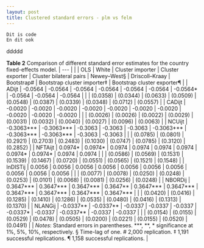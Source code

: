 ```yaml
---
layout: post
title: Clustered standard errors - plm vs felm
---
```




    Dit is code
    En dit ook
    
ddddd

**Table 2** Comparison of different standard error estimates for the country fixed-effects model.
| --- |
|   | OLS | White | Cluster importer | Cluster exporter | Cluster bilateral pairs | Newey–West§ | Driscoll–Kraay | Bootstrap# | Bootstrap cluster importer‡ | Bootstrap cluster exporter¶ |
| ADijt | -0.0564 | -0.0564 | -0.0564 | -0.0564 | -0.0564 | -0.0564 | -0.0564\* | -0.0564 | -0.0564 | -0.0564 |
|   | (0.0358) | (0.0344) | (0.0633) | (0.0509) | (0.0548) | (0.0387) | (0.0339) | (0.0348) | (0.0712) | (0.0557) |
| CADijt | -0.0020 | -0.0020 | -0.0020 | -0.0020 | -0.0020 | -0.0020 | -0.0020 | -0.0020 | -0.0020 | -0.0020 |
|   | (0.0026) | (0.0026) | (0.0022) | (0.0029) | (0.0031) | (0.0032) | (0.0040) | (0.0027) | (0.0096) | (0.0063) |
| NCUijt | -0.3063\*\*\* | -0.3063\*\*\* | -0.3063 | -0.3063 | -0.3063 | -0.3063\*\*\* | -0.3063\*\*\* | -0.3063\*\*\* | -0.3063 | -0.3063 |
|   | (0.0785) | (0.0801) | (0.2921) | (0.2703) | (0.2483) | (0.1030) | (0.0747) | (0.0785) | (0.3120) | (0.2852) |
| NFTAijt | 0.0974\* | 0.0974\* | 0.0974 | 0.0974 | 0.0974 | 0.0974 | 0.0974\* | 0.0974\* | 0.0974 | 0.0974 |
|   | (0.0586) | (0.0569) | (0.1531) | (0.1539) | (0.1467) | (0.0720) | (0.0551) | (0.0565) | (0.1521) | (0.1548) |
| lnDISTij | 0.0056 | 0.0056 | 0.0056 | 0.0056 | 0.0056 | 0.0056 | 0.0056 | 0.0056 | 0.0056 | 0.0056 |
|   | (0.0077) | (0.0078) | (0.0250) | (0.0248) | (0.0253) | (0.0101) | (0.0068) | (0.0081) | (0.0256) | (0.0248) |
| NBORDij | 0.3647\*\*\* | 0.3647\*\*\* | 0.3647\*\*\* | 0.3647\*\* | 0.3647\*\*\* | 0.3647\*\*\* | 0.3647\*\*\* | 0.3647\*\*\* | 0.3647\*\*\* | 0.3647\*\*\* |
|   | (0.0420) | (0.0416) | (0.1285) | (0.1410) | (0.1286) | (0.0535) | (0.0480) | (0.0416) | (0.1313) | (0.1370) |
| NLANGij | -0.0337\*\* | -0.0337\*\* | -0.0337 | -0.0337 | -0.0337 | -0.0337\* | -0.0337 | -0.0337\*\* | -0.0337 | -0.0337 |
|   | (0.0154) | (0.0155) | (0.0529) | (0.0478) | (0.0505) | (0.0200) | (0.0221) | (0.0155) | (0.0520) | (0.0491) |
| _Notes_: Standard errors in parentheses. \*\*\*, \*\*, \* significance at 1%, 5%, 10%, respectively. § Time-lag of one. # 2,000 replication. ‡ 1,191 successful replications. ¶ 1,158 successful replications. |
